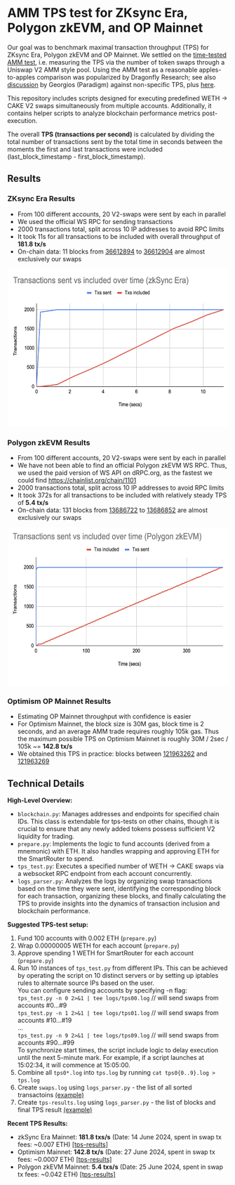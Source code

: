 # AMM TPS test for ZKsync Era, Polygon zkEVM, and OP Mainnet

Our goal was to benchmark maximal transaction throughput (TPS) for ZKsync Era, Polygon zkEVM and OP Mainnet.
We settled on the [time-tested AMM test](https://medium.com/dragonfly-research/the-amm-test-a-no-bs-look-at-l1-performance-4c8c2129d581), i.e. measuring the TPS via the number of token swaps through a Uniswap V2 AMM style pool.
Using the AMM test as a reasonable apples-to-apples comparison was popularized by Dragonfly Research; see also [discussion](https://twitter.com/gakonst/status/1784332678931894598) by Georgios (Paradigm) against non-specific TPS, plus [here](https://twitter.com/0xsudogm/status/1805613746876039556).


This repository includes scripts designed for executing predefined WETH -> CAKE V2 swaps simultaneously from multiple accounts. Additionally, it contains helper scripts to analyze blockchain performance metrics post-execution.

The overall **TPS (transactions per second)** is calculated by dividing the total number of transactions sent by the total time in seconds between the moments the first and last transactions were included (last_block_timestamp - first_block_timestamp).

## Results

### ZKsync Era Results
- From 100 different accounts, 20 V2-swaps were sent by each in parallel
- We used the official WS RPC for sending transactions
- 2000 transactions total, split across 10 IP addresses to avoid RPC limits
- It took 11s for all transactions to be included with overall throughput of **181.8 tx/s**
- On-chain data: 11 blocks from [36612894](https://explorer.zksync.io/block/36612894) to [36612904](https://explorer.zksync.io/block/36612904) are almost exclusively our swaps
<img src="results/zksync_era_2024-06-14/plot.png" alt="ZKSync Era results" width="600" height="360">

### Polygon zkEVM Results
- From 100 different accounts, 20 V2-swaps were sent by each in parallel
- We have not been able to find an official Polygon zkEVM WS RPC. Thus, we used the paid version of WS API on dRPC.org, as the fastest we could find https://chainlist.org/chain/1101
- 2000 transactions total, split across 10 IP addresses to avoid RPC limits
- It took 372s for all transactions to be included with relatively steady TPS of **5.4 tx/s**
- On-chain data: 131 blocks from [13686722](https://zkevm.polygonscan.com/block/13686722) to [13686852](https://zkevm.polygonscan.com/block/13686852) are almost exclusively our swaps
<img src="results/polygon_zkevm_2024-06-25/plot.png" alt="Polygon zkEVM results" width="600" height="360">

### Optimism OP Mainnet Results
- Estimating OP Mainnet throughput with confidence is easier
- For Optimism Mainnet, the block size is 30M gas, block time is 2 seconds, and an average AMM trade requires roughly 105k gas. Thus the maximum possible TPS on Optimism Mainnet is roughly 30M / 2sec / 105k ~= **142.8 tx/s**
- We obtained this TPS in practice: blocks between [121963262](https://optimistic.etherscan.io/block/121963262) and [121963269](https://optimistic.etherscan.io/block/121963269)

## Technical Details

**High-Level Overview:**
- `blockchain.py`: Manages addresses and endpoints for specified chain IDs. This class is extendable for tps-tests on other chains, though it is crucial to ensure that any newly added tokens possess sufficient V2 liquidity for trading.
- `prepare.py`: Implements the logic to fund accounts (derived from a mnemonic) with ETH. It also handles wrapping and approving ETH for the SmartRouter to spend.
- `tps_test.py`: Executes a specified number of WETH -> CAKE swaps via a websocket RPC endpoint from each account concurrently.
- `logs_parser.py`: Analyzes the logs by organizing swap transactions based on the time they were sent, identifying the corresponding block for each transaction, organizing these blocks, and finally calculating the TPS to provide insights into the dynamics of transaction inclusion and blockchain performance.

**Suggested TPS-test setup:**
1) Fund 100 accounts with 0.002 ETH  (`prepare.py`)
2) Wrap 0.00000005 WETH for each account (`prepare.py`)
3) Approve spending 1 WETH for SmartRouter for each account (`prepare.py`)
4) Run 10 instances of `tps_test.py` from different IPs. This can be achieved by operating the script on 10 distinct servers or by setting up iptables rules to alternate source IPs based on the user.<br>
You can configure sending accounts by specifying -n flag:<br>
`tps_test.py -n 0 2>&1 | tee logs/tps00.log`  // will send swaps from accounts #0...#9<br>
`tps_test.py -n 1 2>&1 | tee logs/tps01.log`  // will send swaps from accounts #10...#19<br>
...<br>
`tps_test.py -n 9 2>&1 | tee logs/tps09.log`  // will send swaps from accounts #90...#99<br>
To synchronize start times, the script include logic to delay execution until the next 5-minute mark. For example, if a script launches at 15:02:34, it will commence at 15:05:00.
5) Combine all `tps0*.log` into `tps.log` by running `cat tps0{0..9}.log > tps.log`
6) Create `swaps.log` using `logs_parser.py` - the list of all sorted transactoins [(example)](https://gist.github.com/sanekmelnikov/447f9b8603df882bafd31f35b82b939c)
7) Create `tps-results.log` using `logs_parser.py` - the list of blocks and final TPS result [(example)](https://gist.github.com/sanekmelnikov/c6d79a30708ded1828ac5e7a371a7eac)

**Recent TPS Results:**
- zkSync Era Mainnet: **181.8 txs/s** (Date: 14 June 2024, spent in swap tx fees: ~0.007 ETH) [[tps-results]](https://gist.github.com/sanekmelnikov/c6d79a30708ded1828ac5e7a371a7eac)
- Optimism Mainnet: **142.8 tx/s** (Date: 27 June 2024, spent in swap tx fees: ~0.0007 ETH) [[tps-results]](https://gist.github.com/sanekmelnikov/4738d8bbf8db6b48cd1c527854cf6a32)
- Polygon zkEVM Mainnet: **5.4 txs/s** (Date: 25 June 2024, spent in swap tx fees: ~0.042 ETH) [[tps-results]](https://gist.github.com/sanekmelnikov/075978aa29896f259baa0517a12b66a2)
